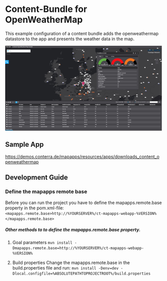 # Content-Bundle for OpenWeatherMap
This example configuration of a content bundle adds the openweathermap datastore to the app and presents the weather data in the map.

![Screenshot OWM Sample app](https://github.com/conterra/mapapps-content-openweathermap/blob/master/owm.JPG)

Sample App
------------------
https://demos.conterra.de/mapapps/resources/apps/downloads_content_openweathermap

Development Guide
------------------
### Define the mapapps remote base
Before you can run the project you have to define the mapapps.remote.base property in the pom.xml-file:
`<mapapps.remote.base>http://%YOURSERVER%/ct-mapapps-webapp-%VERSION%</mapapps.remote.base>`

##### Other methods to to define the mapapps.remote.base property.
1. Goal parameters
`mvn install -Dmapapps.remote.base=http://%YOURSERVER%/ct-mapapps-webapp-%VERSION%`

2. Build properties
Change the mapapps.remote.base in the build.properties file and run:
`mvn install -Denv=dev -Dlocal.configfile=%ABSOLUTEPATHTOPROJECTROOT%/build.properties`

